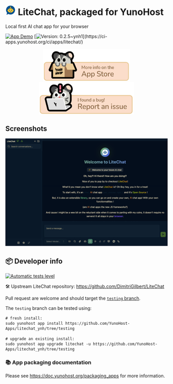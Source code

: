 <!--
N.B.: This README was automatically generated by <https://github.com/YunoHost/apps_tools/blob/main/readme_generator>
It shall NOT be edited by hand.
-->

<h1>
  <img src="https://raw.githubusercontent.com/YunoHost/apps/main/logos/litechat.png" width="32px" alt="Logo of LiteChat">
  LiteChat, packaged for YunoHost
</h1>

Local first AI chat app for your browser

[![App Demo](https://img.shields.io/badge/App_Demo-blue?style=for-the-badge)](https://litechat.dev/)
[![Version: 0.2.5~ynh1](https://img.shields.io/badge/Version-0.2.5~ynh1-rgba(0,150,0,1)?style=for-the-badge)](https://ci-apps.yunohost.org/ci/apps/litechat/)

<div align="center">
<a href="https://apps.yunohost.org/app/litechat"><img height="100px" src="https://github.com/YunoHost/yunohost-artwork/raw/refs/heads/main/badges/neopossum-badges/badge_more_info_on_the_appstore.svg"/></a>
<a href="https://github.com/YunoHost-Apps/litechat_ynh/issues"><img height="100px" src="https://github.com/YunoHost/yunohost-artwork/raw/refs/heads/main/badges/neopossum-badges/badge_report_an_issue.svg"/></a>
</div>


## Screenshots
![Screenshot of LiteChat](./doc/screenshots/screenshot.png)

## 📦 Developer info

[![Automatic tests level](https://apps.yunohost.org/badge/cilevel/litechat)](https://ci-apps.yunohost.org/ci/apps/litechat/)

🛠️ Upstream LiteChat repository: <https://github.com/DimitriGilbert/LiteChat>

Pull request are welcome and should target the [`testing` branch](https://github.com/YunoHost-Apps/litechat_ynh/tree/testing).

The `testing` branch can be tested using:
```
# fresh install:
sudo yunohost app install https://github.com/YunoHost-Apps/litechat_ynh/tree/testing

# upgrade an existing install:
sudo yunohost app upgrade litechat -u https://github.com/YunoHost-Apps/litechat_ynh/tree/testing
```

### 📚 App packaging documentation

Please see <https://doc.yunohost.org/packaging_apps> for more information.